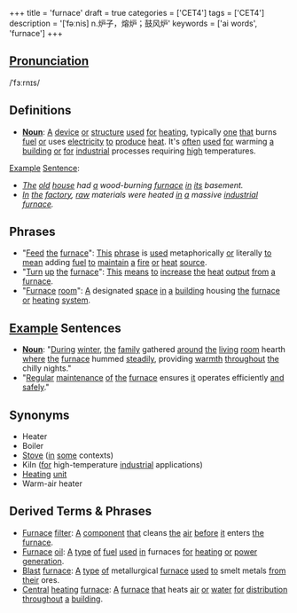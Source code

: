 +++
title = 'furnace'
draft = true
categories = ['CET4']
tags = ['CET4']
description = '[ˈfəːnis] n.炉子，熔炉；鼓风炉'
keywords = ['ai words', 'furnace']
+++

## [Pronunciation](/post/pronunciation/)
/ˈfɜːrnɪs/

## Definitions
- **[Noun](/post/noun/)**: [A](/post/a/) [device](/post/device/) [or](/post/or/) [structure](/post/structure/) [used](/post/used/) [for](/post/for/) [heating](/post/heating/), typically [one](/post/one/) [that](/post/that/) burns [fuel](/post/fuel/) [or](/post/or/) uses [electricity](/post/electricity/) [to](/post/to/) [produce](/post/produce/) [heat](/post/heat/). It's [often](/post/often/) [used](/post/used/) [for](/post/for/) warming [a](/post/a/) [building](/post/building/) [or](/post/or/) [for](/post/for/) [industrial](/post/industrial/) processes requiring [high](/post/high/) temperatures. 

[Example](/post/example/) [Sentence](/post/sentence/): 
- *[The](/post/the/) [old](/post/old/) [house](/post/house/) had [a](/post/a/) wood-burning [furnace](/post/furnace/) [in](/post/in/) [its](/post/its/) basement.*
- *[In](/post/in/) [the](/post/the/) [factory](/post/factory/), [raw](/post/raw/) materials were heated [in](/post/in/) [a](/post/a/) massive [industrial](/post/industrial/) [furnace](/post/furnace/).*

## Phrases
- "[Feed](/post/feed/) [the](/post/the/) [furnace](/post/furnace/)": [This](/post/this/) [phrase](/post/phrase/) is [used](/post/used/) metaphorically [or](/post/or/) literally [to](/post/to/) [mean](/post/mean/) adding [fuel](/post/fuel/) [to](/post/to/) [maintain](/post/maintain/) [a](/post/a/) [fire](/post/fire/) [or](/post/or/) [heat](/post/heat/) [source](/post/source/).
- "[Turn](/post/turn/) [up](/post/up/) [the](/post/the/) [furnace](/post/furnace/)": [This](/post/this/) [means](/post/means/) [to](/post/to/) [increase](/post/increase/) [the](/post/the/) [heat](/post/heat/) [output](/post/output/) [from](/post/from/) [a](/post/a/) [furnace](/post/furnace/).
- "[Furnace](/post/furnace/) [room](/post/room/)": [A](/post/a/) designated [space](/post/space/) [in](/post/in/) [a](/post/a/) [building](/post/building/) housing [the](/post/the/) [furnace](/post/furnace/) [or](/post/or/) [heating](/post/heating/) [system](/post/system/).

## [Example](/post/example/) Sentences
- **[Noun](/post/noun/)**: "[During](/post/during/) [winter](/post/winter/), [the](/post/the/) [family](/post/family/) gathered [around](/post/around/) [the](/post/the/) [living](/post/living/) [room](/post/room/) hearth [where](/post/where/) [the](/post/the/) [furnace](/post/furnace/) hummed [steadily](/post/steadily/), providing [warmth](/post/warmth/) [throughout](/post/throughout/) [the](/post/the/) chilly nights."
- "[Regular](/post/regular/) [maintenance](/post/maintenance/) [of](/post/of/) [the](/post/the/) [furnace](/post/furnace/) ensures [it](/post/it/) operates efficiently [and](/post/and/) [safely](/post/safely/)."

## Synonyms
- Heater
- Boiler
- [Stove](/post/stove/) ([in](/post/in/) [some](/post/some/) contexts)
- Kiln ([for](/post/for/) high-temperature [industrial](/post/industrial/) applications)
- [Heating](/post/heating/) [unit](/post/unit/)
- Warm-air heater

## Derived Terms & Phrases
- [Furnace](/post/furnace/) [filter](/post/filter/): [A](/post/a/) [component](/post/component/) [that](/post/that/) cleans [the](/post/the/) [air](/post/air/) [before](/post/before/) [it](/post/it/) enters [the](/post/the/) [furnace](/post/furnace/).
- [Furnace](/post/furnace/) [oil](/post/oil/): [A](/post/a/) [type](/post/type/) [of](/post/of/) [fuel](/post/fuel/) [used](/post/used/) [in](/post/in/) furnaces [for](/post/for/) [heating](/post/heating/) [or](/post/or/) [power](/post/power/) [generation](/post/generation/).
- [Blast](/post/blast/) [furnace](/post/furnace/): [A](/post/a/) [type](/post/type/) [of](/post/of/) metallurgical [furnace](/post/furnace/) [used](/post/used/) [to](/post/to/) smelt metals [from](/post/from/) [their](/post/their/) ores.
- [Central](/post/central/) [heating](/post/heating/) [furnace](/post/furnace/): [A](/post/a/) [furnace](/post/furnace/) [that](/post/that/) heats [air](/post/air/) [or](/post/or/) [water](/post/water/) [for](/post/for/) [distribution](/post/distribution/) [throughout](/post/throughout/) [a](/post/a/) [building](/post/building/).
